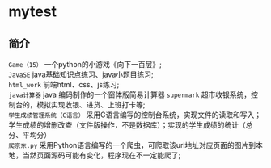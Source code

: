 # mytest

## 简介
`Game（15）` 一个python的小游戏《向下一百层》; </br>
`JavaSE`  java基础知识点练习、java小题目练习;</br>
`html_work`   前端html、css、js练习;</br>
`java计算器`  java 编码制作的一个窗体版简易计算器
`supermark`  超市收银系统，控制台的，模拟实现收银、进货、上班打卡等;</br>
`学生成绩管理系统（C语言）` 采用C语言编写的控制台系统，实现文件的读取和写入；学生成绩的增删改查（文件版操作，不是数据库）；实现的学生成绩的统计（总分、平均分）</br>
`爬京东.py` 采用Python语言编写的一个爬虫，可爬取该url地址对应页面的图片到本地，当然页面源码可能有变化，程序现在不一定能爬了;</br>
